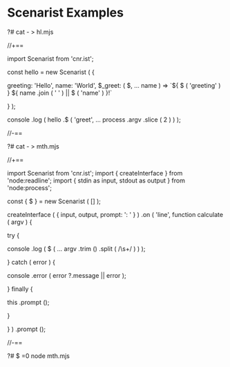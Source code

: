 # Scenarist Examples

?# cat - > hl.mjs

//+==

import Scenarist from 'cnr.ist';

const hello = new Scenarist ( {

greeting: 'Hello',
name: 'World',
$_greet: ( $, ... name ) => `${ $ ( 'greeting' ) } ${ name .join ( ' ' ) || $ ( 'name' ) }!`

} );

console .log ( hello .$ ( 'greet', ... process .argv .slice ( 2 ) ) );

//-==

?# cat - > mth.mjs

//+==

import Scenarist from 'cnr.ist';
import { createInterface } from 'node:readline';
import { stdin as input, stdout as output } from 'node:process';

const { $ } = new Scenarist ( [] );

createInterface ( { input, output, prompt: ': ' } )
.on ( 'line', function calculate ( argv ) {

try {

console .log ( $ ( ... argv .trim () .split ( /\s+/ ) ) );

} catch ( error ) {

console .error ( error ?.message || error );

} finally {

this .prompt ();

}

} ) .prompt ();

//-==

?# $ =0 node mth.mjs
